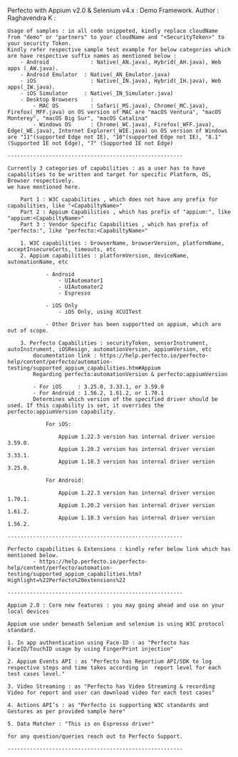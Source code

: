 Perfecto with Appium v2.0 & Selenium v4.x : Demo Framework.
Author : Raghavendra K :  

	Usage of samples : in all code snippeted, kindly replace cloudName from "demo" or "partners" to your cloudName and "<SecurityToken>" to your security Token.
	Kindly refer respective sample test example for below categories which are have respective suffix names as mentioned below :
		- Android             : Native(_AN.java), Hybrid(_AH.java), Web apps (_AW.java).
		- Android Emulator 	: Native(_AN_Emulator.java)
		- iOS                 : Native(_IN.java), Hybrid(_IH.java), Web apps(_IW.java).
		- iOS Simulator		: Native(_IN_Simulator.java)
		- Desktop Browsers    : 
			- MAC OS          : Safari(_MS.java), Chrome(_MC.java), Firefox(_MFF.java) on OS version of MAC are "macOS Ventura", "macOS Monterey", "macOS Big Sur", "macOS Catalina"
			- Windows OS      : Chrome(_WC.java), Firefox(_WFF.java), Edge(_WE.java), Internet Explorer(_WIE.java) on OS version of Windows are "11"(supported Edge not IE), "10"(supported Edge not IE), "8.1" (Supported IE not Edge), "7" (Supported IE not Edge)
	
	-------------------------------------------------------
	
	Currently 3 categories of capabilities : as a user has to have capabilities to be written and target for specific Platform, OS, Browser respectively.
	we have mentioned here.
	
		Part 1 : W3C capabilities , which does not have any prefix for capabilities, like "<CapabiltyName>"
		Part 2 : Appium Capabilities , which has prefix of "appium:", like "appium:<CapabiltyName>"
		Part 3 : Vendor Specific Capabilities , which has prefix of "perfecto:", like "perfecto:<CapabiltyName>"
	
		1. W3C capabilities : browserName, browserVersion, platformName, acceptInsecureCerts, timeouts, etc
		2. Appium capabilities : platformVersion, deviceName, automationName, etc
				
				- Android
					- UIAutomator1
					- UIAutomator2
					- Espresso
				
				- iOS Only
					- iOS Only, using XCUITest
				
				- Other Driver has been supportted on appium, which are out of scope.
				
		3. Perfecto Capabilities : securityToken, sensorInstrument, autoInstrument, iOSResign, automationVersion, appiumVersion, etc
			documentation link : https://help.perfecto.io/perfecto-help/content/perfecto/automation-testing/supported_appium_capabilities.htm#Appium 
			Regarding perfecto:automationVersion & perfecto:appiumVersion
			
			- For iOS     : 3.25.0, 3.33.1, or 3.59.0
			- For Android : 1.56.2, 1.61.2, or 1.70.1
			Determines which version of the specified driver should be used. If this capability is set, it overrides the perfecto:appiumVersion capability.
				
				For iOS:
				
					Appium 1.22.3 version has internal driver version 3.59.0.
					Appium 1.20.2 version has internal driver version 3.33.1.
					Appium 1.18.3 version has internal driver version 3.25.0.
				
				For Android:
				
					Appium 1.22.3 version has internal driver version 1.70.1.
					Appium 1.20.2 version has internal driver version 1.61.2.
					Appium 1.18.3 version has internal driver version 1.56.2.
	
	-------------------------------------------------------
	
	Perfecto capabilities & Extensions : kindly refer below link which has mentioned below.
			- https://help.perfecto.io/perfecto-help/content/perfecto/automation-testing/supported_appium_capabilities.htm?Highlight=%22Perfecto%20extensions%22
			
	-------------------------------------------------------
	
	Appium 2.0 : Core new features : you may going ahead and use on your local devices
	
	Appium use under beneath Selenium and selenium is using W3C protocol standard.
 
	1. In app authentication using Face-ID : as "Perfecto has FaceID/TouchID usage by using FingerPrint injection"
	
	2. Appium Events API : as "Perfecto has Reportium API/SDK to log respective steps and time takes according in  report level for each test cases level."
	
	3. Video Streaming : as "Perfecto has Video Streaming & recording Video for report and user can download video for each test cases"
	
	4. Actions API’s : as "Perfecto is supporting W3C standards and Gestures as per provided sample here"
		
	5. Data Matcher : "This is on Espresso driver"
		
	for any question/queries reach out to Perfecto Support.
	
	-------------------------------------------------------
	
		
		

